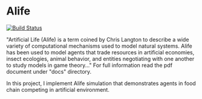 # Alife
[![Build Status](https://travis-ci.com/kabylkas/alife.svg?branch=master)](https://travis-ci.com/kabylkas/alife)

"Artificial Life (Alife) is a term coined by Chris Langton to describe a wide variety of computational mechanisms used to model natural systems. Alife has been used to model agents that trade resources in artificial economies, insect ecologies, animal behavior, and entities negotiating with one another to study models in game theory..."
For full information read the pdf document under "docs" directory.

In this project, I implement Alife simulation that demonstrates agents in food chain competing in artificial environment.
